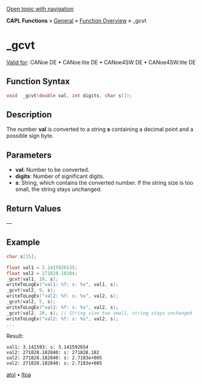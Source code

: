 [Open topic with navigation](../../../../../CANoeDEFamily.htm#Topics/CAPLFunctions/Other/Functions/CAPLfunctiongcvt.md)

**CAPL Functions** » [General](../CAPLGeneralStartPage.md) » [Function Overview](../CAPLfunctionsGeneralOverview.md) » _gcvt

# _gcvt

[Valid for](../../../Shared/FeatureAvailability.md):  CANoe DE • CANoe:lite DE • CANoe4SW DE • CANoe4SW:lite DE

## Function Syntax

```c
void  _gcvt(double val, int digits, char s[]);
```

## Description

The number **val** is converted to a string **s** containing a decimal point and a possible sign byte.

## Parameters

- **val**: Number to be converted.
- **digits**: Number of significant digits.
- **s**: String, which contains the converted number. If the string size is too small, the string stays unchanged.

## Return Values

—

## Example

```c
char s[15];

float val1 = 3.1415926535;
float val2 = 271828.18284;
_gcvt(val1, 10, s);
writeToLogEx("val1: %f: s: %s", val1, s);
_gcvt(val2, 9, s);
writeToLogEx("val2: %f: s: %s", val2, s);
_gcvt(val2, 5, s);
writeToLogEx("val2: %f: s: %s", val2, s);
_gcvt(val2, 20, s); // String size too small, string stays unchanged
writeToLogEx("val2: %f: s: %s", val2, s);
...
```

Result:

```
val1: 3.141593: s: 3.141592654
val2: 271828.182840: s: 271828.182
val2: 271828.182840: s: 2.7183e+005
val2: 271828.182840: s: 2.7183e+005
```

[atol](CAPLfunctionAtol.md) • [ltoa](CAPLfunctionltoa.md)
